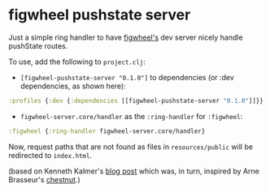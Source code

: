 # figwheel pushstate server

Just a simple ring handler to have [figwheel's](https://github.com/bhauman/lein-figwheel) dev server nicely handle pushState routes.

To use, add the following to `project.clj`:

- `[figwheel-pushstate-server "0.1.0"]` to dependencies (or :dev dependencies, as shown here):

```clj
:profiles {:dev {:dependencies [[figwheel-pushstate-server "0.1.0"]]}}            
```

-  `figwheel-server.core/handler` as the `:ring-handler` for `:figwheel`:

```clj
:figwheel {:ring-handler figwheel-server.core/handler}

```

Now, request paths that are not found as files in `resources/public` will be redirected to `index.html`.

(based on Kenneth Kalmer's [blog post](https://opensourcery.co.za/2016/05/27/smooth-client-side-routing-in-a-figwheel-only-project/) which was, in turn, inspired by Arne Brasseur's [chestnut](https://github.com/plexus/chestnut).)
 
 
